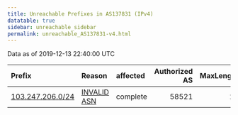 ```yaml
---
title: Unreachable Prefixes in AS137831 (IPv4)
datatable: true
sidebar: unreachable_sidebar
permalink: unreachable_AS137831-v4.html
---
```


Data as of 2019-12-13 22:40:00 UTC


<div class="datatable-begin"></div>

| Prefix                                                     | Reason                                                                                                   | affected   |   Authorized AS |   MaxLength | Anchor                                       |   unreachable /24s |
|:-----------------------------------------------------------|:---------------------------------------------------------------------------------------------------------|:-----------|----------------:|------------:|:---------------------------------------------|-------------------:|
| [103.247.206.0/24](https://stat.ripe.net/103.247.206.0/24) | [INVALID ASN](https://rpki-validator.ripe.net/announcement-preview?asn=AS137831&prefix=103.247.206.0/24) | complete   |           58521 |          22 | [APNIC](unreachable_APNIC_RPKI_Root-v4.html) |                  1 |

<div class="datatable-end"></div>